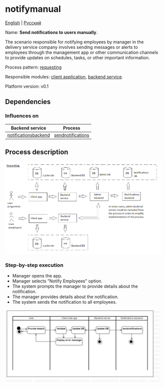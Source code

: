 # notifymanual

[English](notifymanual.md) | [Русский](notifymanual.ru.md)

Name: **Send notifications to users manually**.

The scenario responsible for notifying employees by manager in the delivery service company involves sending messages or alerts to employees through the management app or other communication channels to provide updates on schedules, tasks, or other important information.

Process pattern: [requesting](../../processpatterns/requesting.md)

Responsible modules: [client application](../../frontend/managerclient.md), [backend service](../../backend/managerbackend.md).

Platform version: v0.1

## Dependencies

### Influences on

| Backend service | Process |
| --- | ---- |
| [notificationsbackend](../../backend/notificationsbackend.md) | [sendnotifications](../notificationsbackend/sendnotifications.md) |

## Process description

![requesting_overall](../../img/processpatterns/requesting_overall.png)

### Step-by-step execution

- Manager opens the app.
- Manager selects "Notify Employees" option.
- The system prompts the manager to provide details about the notification.
- The manager provides details about the notification.
- The system sends the notification to all employees.

![warehouse.reportincident](../../img/activitydiagrams/warehouse.reportincident.png)
